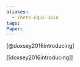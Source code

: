 ```yaml
---
aliases:
  - Theta Equi-Join
tags: 
Paper:
---
```

[@doxsey2016introducing]

[[doxsey2016introducing]]